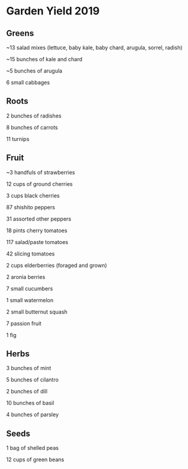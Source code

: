 # Garden Yield 2019

## Greens

~13 salad mixes (lettuce, baby kale, baby chard, arugula, sorrel, radish)

~15 bunches of kale and chard

~5 bunches of arugula

6 small cabbages

## Roots

2 bunches of radishes

8 bunches of carrots

11 turnips

## Fruit

~3 handfuls of strawberries

12 cups of ground cherries

3 cups black cherries

87 shishito peppers

31 assorted other peppers

18 pints cherry tomatoes

117 salad/paste tomatoes

42 slicing tomatoes

2 cups elderberries (foraged and grown)

2 aronia berries

7 small cucumbers

1 small watermelon

2 small butternut squash

7 passion fruit

1 fig

## Herbs

3 bunches of mint

5 bunches of cilantro

2 bunches of dill

10 bunches of basil

4 bunches of parsley

## Seeds

1 bag of shelled peas

12 cups of green beans
